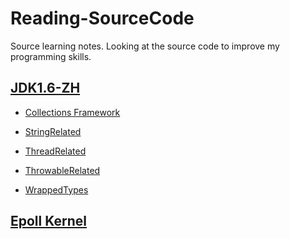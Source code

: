 # Reading-SourceCode
 Source learning notes. Looking at the source code to improve my programming skills.   
 
## <a href="http://tool.oschina.net/apidocs/apidoc?api=jdk-zh"> JDK1.6-ZH </a>
 
* <a href="https://github.com/wuping5719/Reading-Java-SourceCode/tree/master/JDK1.7/java/util/CollectionRelated">Collections Framework</a>

* <a href="https://github.com/wuping5719/Reading-Java-SourceCode/tree/master/JDK1.7/java/lang/StringRelated">StringRelated</a>

* <a href="https://github.com/wuping5719/Reading-Java-SourceCode/tree/master/JDK1.7/java/lang/ThreadRelated">ThreadRelated</a>

* <a href="https://github.com/wuping5719/Reading-Java-SourceCode/tree/master/JDK1.7/java/lang/ThrowableRelated">ThrowableRelated</a>

* <a href="https://github.com/wuping5719/Reading-Java-SourceCode/tree/master/JDK1.7/java/lang/WrappedTypes">WrappedTypes</a>

## <a href="https://github.com/wuping5719/Reading-SourceCode/blob/master/Epoll/EpollKernel.md"> Epoll Kernel </a>
